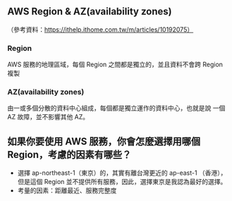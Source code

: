 ## AWS Region & AZ(availability zones)
（參考資料：https://ithelp.ithome.com.tw/m/articles/10192075）
### Region
AWS 服務的地理區域，每個 Region 之間都是獨立的，並且資料不會跨 Region 複製

### AZ(availability zones)
由一或多個分散的資料中心組成，每個都是獨立運作的資料中心，也就是說 一個 AZ 故障，並不影響其他 AZ。

## 如果你要使用 AWS 服務，你會怎麼選擇用哪個 Region，考慮的因素有哪些？
- 選擇 ap-northeast-1（東京）的，其實有離台灣更近的 ap-east-1 （香港），但是這個 Region 並不提供所有服務，因此，選擇東京是我認為最好的選擇。
- 考量的因素：距離最近、服務完整度



